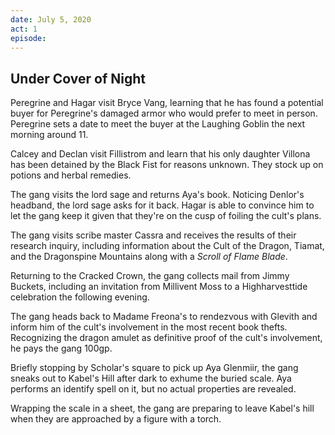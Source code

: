 ```yaml
---
date: July 5, 2020
act: 1
episode: 
---
```

##  Under Cover of Night

Peregrine and Hagar visit Bryce Vang, learning that he has found a potential buyer for Peregrine's damaged armor who would prefer to meet in person. Peregrine sets a date to meet the buyer at the Laughing Goblin the next morning around 11.

Calcey and Declan visit Fillistrom and learn that his only daughter Villona has been detained by the Black Fist for reasons unknown. They stock up on potions and herbal remedies.

The gang visits the lord sage and returns Aya's book. Noticing Denlor's headband, the lord sage asks for it back. Hagar is able to convince him to let the gang keep it given that they're on the cusp of foiling the cult's plans.

The gang visits scribe master Cassra and receives the results of their research inquiry, including information about the Cult of the Dragon, Tiamat, and the Dragonspine Mountains along with a *Scroll of Flame Blade*.

Returning to the Cracked Crown, the gang collects mail from Jimmy Buckets, including an invitation from Millivent Moss to a Highharvesttide celebration the following evening.

The gang heads back to Madame Freona's to rendezvous with Glevith and inform him of the cult's involvement in the most recent book thefts. Recognizing the dragon amulet as definitive proof of the cult's involvement, he pays the gang 100gp.

Briefly stopping by Scholar's square to pick up Aya Glenmiir, the gang sneaks out to Kabel's Hill after dark to exhume the buried scale. Aya performs an identify spell on it, but no actual properties are revealed.

Wrapping the scale in a sheet, the gang are preparing to leave Kabel's hill when they are approached by a figure with a torch.

